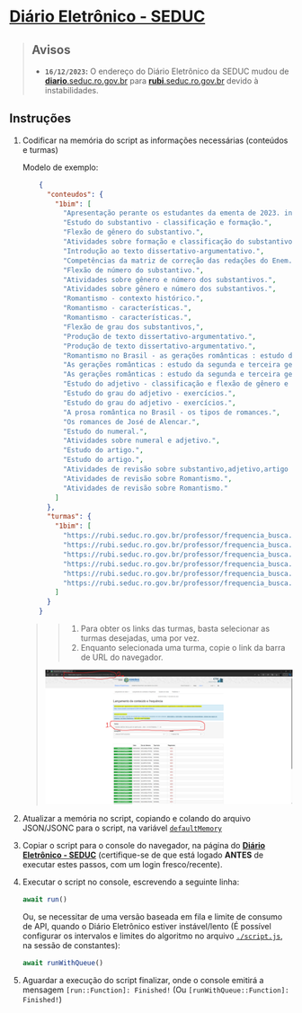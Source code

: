[diario_href]: https://rubi.seduc.ro.gov.br

# [Diário Eletrônico - SEDUC][diario_href]

> ## **Avisos**
>
> - **`16/12/2023`:**
> O endereço do Diário Eletrônico da SEDUC mudou de [**diario**.seduc.ro.gov.br](https://diario.seduc.ro.gov.br) para [**rubi**.seduc.ro.gov.br](https://rubi.seduc.ro.gov.br) devido à instabilidades.
>

## Instruções

1. Codificar na memória do script as informações necessárias (conteúdos e turmas)

   Modelo de exemplo:

    ```json
        {
          "conteudos": {
            "1bim": [
              "Apresentação perante os estudantes da ementa de 2023. introdução à morfologia - as dez classes de palavras.",
              "Estudo do substantivo - classificação e formação.",
              "Flexão de gênero do substantivo.",
              "Atividades sobre formação e classificação do substantivo.",
              "Introdução ao texto dissertativo-argumentativo.",
              "Competências da matriz de correção das redações do Enem.",
              "Flexão de número do substantivo.",
              "Atividades sobre gênero e número dos substantivos.",
              "Atividades sobre gênero e número dos substantivos.",
              "Romantismo - contexto histórico.",
              "Romantismo - características.",
              "Romantismo - características.",
              "Flexão de grau dos substantivos,",
              "Produção de texto dissertativo-argumentativo.",
              "Produção de texto dissertativo-argumentativo.",
              "Romantismo no Brasil - as gerações românticas : estudo da primeira geração.",
              "As gerações românticas : estudo da segunda e terceira gerações.",
              "As gerações românticas : estudo da segunda e terceira gerações.",
              "Estudo do adjetivo - classificação e flexão de gênero e número.",
              "Estudo do grau do adjetivo - exercícios.",
              "Estudo do grau do adjetivo - exercícios.",
              "A prosa romântica no Brasil - os tipos de romances.",
              "Os romances de José de Alencar.",
              "Estudo do numeral.",
              "Atividades sobre numeral e adjetivo.",
              "Estudo do artigo.",
              "Estudo do artigo.",
              "Atividades de revisão sobre substantivo,adjetivo,artigo e numeral.",
              "Atividades de revisão sobre Romantismo.",
              "Atividades de revisão sobre Romantismo."
            ]
          },
          "turmas": {
            "1bim": [
              "https://rubi.seduc.ro.gov.br/professor/frequencia_busca.php?t=101811&d=5&e=1", //ENSINO MÉDIO REGULAR CH AMPLIADA - 2EM - CH ESTENDIDA - M - 1
              "https://rubi.seduc.ro.gov.br/professor/frequencia_busca.php?t=101812&d=5&e=1", //ENSINO MÉDIO REGULAR CH AMPLIADA - 2EM - CH ESTENDIDA - M - 2
              "https://rubi.seduc.ro.gov.br/professor/frequencia_busca.php?t=101813&d=5&e=1", //ENSINO MÉDIO REGULAR CH AMPLIADA - 2EM - CH ESTENDIDA - M - 3
              "https://rubi.seduc.ro.gov.br/professor/frequencia_busca.php?t=101823&d=5&e=1", //ENSINO MÉDIO REGULAR CH AMPLIADA - 2EM - CH ESTENDIDA - M - 13
              "https://rubi.seduc.ro.gov.br/professor/frequencia_busca.php?t=101824&d=5&e=1", //ENSINO MÉDIO REGULAR CH AMPLIADA - 2EM - CH ESTENDIDA - M - 14
              "https://rubi.seduc.ro.gov.br/professor/frequencia_busca.php?t=101825&d=5&e=1" //ENSINO MÉDIO REGULAR CH AMPLIADA - 2EM - CH ESTENDIDA - M - 15
            ]
          }
        }
    ```

    >> 1. Para obter os links das turmas, basta selecionar as turmas desejadas, uma por vez.
    >> 1. Enquanto selecionada uma turma, copie o link da barra de URL do navegador.
    >>
    > <img src="./assets/img/Captura%20de%20tela%202023-05-17%20063313.png" alt="Ilustração dos passos 1 e 2 acima"/>

2. Atualizar a memória no script, copiando e colando do arquivo JSON/JSONC para o script, na variável [`defaultMemory`](/script.js?plain=1#L233)

3. Copiar o script para o console do navegador, na página do [**Diário Eletrônico - SEDUC**](diario_href) (certifique-se de que está logado **ANTES** de executar estes passos, com um login fresco/recente).

4. Executar o script no console, escrevendo a seguinte linha:

    ```js
    await run()
    ```

    Ou, se necessitar de uma versão baseada em fila e limite de consumo de API, quando o Diário Eletrônico estiver instável/lento
    (É possível configurar os intervalos e limites do algoritmo no arquivo [`./script.js`](/script.js?plain=1#L1), na sessão de constantes):

    ```js
    await runWithQueue()
    ```

5. Aguardar a execução do script finalizar, onde o console emitirá a mensagem `[run::Function]: Finished!` (Ou `[runWithQueue::Function]: Finished!`)
